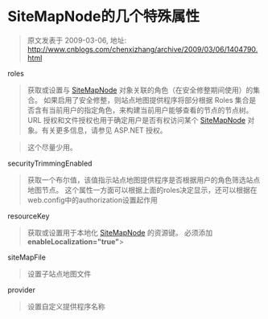 # SiteMapNode的几个特殊属性 
> 原文发表于 2009-03-06, 地址: http://www.cnblogs.com/chenxizhang/archive/2009/03/06/1404790.html 


roles

 
>  获取或设置与 [SiteMapNode](ms-help://ms.msdnqtr.v90.chs/cee9342d-fb28-111d-dc11-8872c3876881.htm) 对象关联的角色（在安全修整期间使用）的集合。 如果启用了安全修整，则站点地图提供程序将部分根据 Roles 集合是否含有当前用户的指定角色，来构建当前用户能够查看的节点的节点树。URL 授权和文件授权也用于确定用户是否有权访问某个 [SiteMapNode](ms-help://ms.msdnqtr.v90.chs/cee9342d-fb28-111d-dc11-8872c3876881.htm) 对象。有关更多信息，请参见 ASP.NET 授权。  
> 
> 
> 
> 
> 
> 

 
>  这个尽量少用。
> 
> 

 securityTrimmingEnabled

 
>  获取一个布尔值，该值指示站点地图提供程序是否根据用户的角色筛选站点地图节点。 这个属性一方面可以根据上面的roles决定显示，还可以根据在web.config中的authorization设置起作用  
> 
> 
> 
> 
> 
> 

 resourceKey

 
>  获取或设置用于本地化 [SiteMapNode](ms-help://ms.msdnqtr.v90.chs/cee9342d-fb28-111d-dc11-8872c3876881.htm) 的资源键。 必须添加 <siteMap xmlns="<http://schemas.microsoft.com/AspNet/SiteMap-File-1.0"> **enableLocalization="true"**>
> 
> 
> 
> 

 siteMapFile 
>  设置子站点地图文件
> 
> 

 provider 
>  设置自定义提供程序名称
> 
> 





